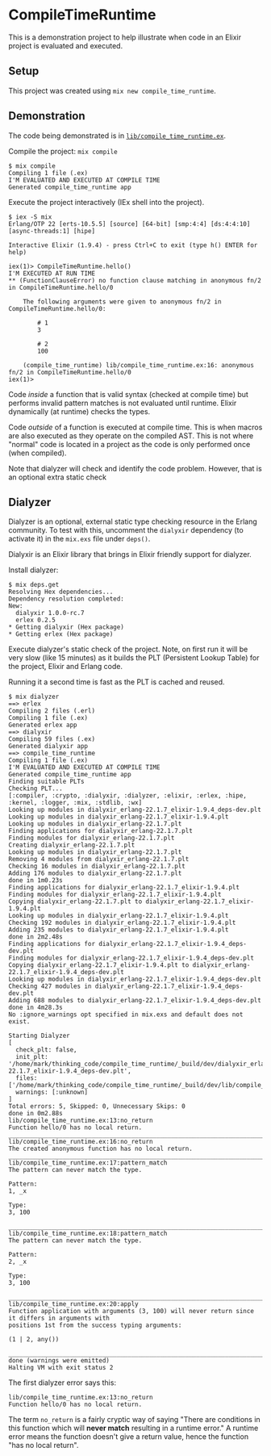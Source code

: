 # CompileTimeRuntime

This is a demonstration project to help illustrate when code in an Elixir
project is evaluated and executed.

## Setup

This project was created using `mix new compile_time_runtime`.

## Demonstration

The code being demonstrated is in [`lib/compile_time_runtime.ex`](./lib/compile_time_runtime.ex).

Compile the project: `mix compile`

```shell
$ mix compile
Compiling 1 file (.ex)
I'M EVALUATED AND EXECUTED AT COMPILE TIME
Generated compile_time_runtime app
```

Execute the project interactively (IEx shell into the project).

```shell
$ iex -S mix
Erlang/OTP 22 [erts-10.5.5] [source] [64-bit] [smp:4:4] [ds:4:4:10] [async-threads:1] [hipe]

Interactive Elixir (1.9.4) - press Ctrl+C to exit (type h() ENTER for help)
```

```iex
iex(1)> CompileTimeRuntime.hello()
I'M EXECUTED AT RUN TIME
** (FunctionClauseError) no function clause matching in anonymous fn/2 in CompileTimeRuntime.hello/0

    The following arguments were given to anonymous fn/2 in CompileTimeRuntime.hello/0:

        # 1
        3

        # 2
        100

    (compile_time_runtime) lib/compile_time_runtime.ex:16: anonymous fn/2 in CompileTimeRuntime.hello/0
iex(1)>
```

Code *inside* a function that is valid syntax (checked at compile time) but
performs invalid pattern matches is not evaluated until runtime. Elixir
dynamically (at runtime) checks the types.

Code *outside* of a function is executed at compile time. This is when macros
are also executed as they operate on the compiled AST. This is not where
"normal" code is located in a project as the code is only performed once (when
compiled).

Note that dialyzer will check and identify the code problem. However, that is an
optional extra static check

## Dialyzer

Dialyzer is an optional, external static type checking resource in the Erlang
community. To test with this, uncomment the `dialyxir` dependency (to activate
it) in the `mix.exs` file under `deps()`.

Dialyxir is an Elixir library that brings in Elixir friendly support for
dialyzer.

Install dialyzer:

```
$ mix deps.get
Resolving Hex dependencies...
Dependency resolution completed:
New:
  dialyxir 1.0.0-rc.7
  erlex 0.2.5
* Getting dialyxir (Hex package)
* Getting erlex (Hex package)
```

Execute dialyzer's static check of the project. Note, on first run it will be
very slow (like 15 minutes) as it builds the PLT (Persistent Lookup Table) for
the project, Elixir and Erlang code.

Running it a second time is fast as the PLT is cached and reused.

```
$ mix dialyzer
==> erlex
Compiling 2 files (.erl)
Compiling 1 file (.ex)
Generated erlex app
==> dialyxir
Compiling 59 files (.ex)
Generated dialyxir app
==> compile_time_runtime
Compiling 1 file (.ex)
I'M EVALUATED AND EXECUTED AT COMPILE TIME
Generated compile_time_runtime app
Finding suitable PLTs
Checking PLT...
[:compiler, :crypto, :dialyxir, :dialyzer, :elixir, :erlex, :hipe, :kernel, :logger, :mix, :stdlib, :wx]
Looking up modules in dialyxir_erlang-22.1.7_elixir-1.9.4_deps-dev.plt
Looking up modules in dialyxir_erlang-22.1.7_elixir-1.9.4.plt
Looking up modules in dialyxir_erlang-22.1.7.plt
Finding applications for dialyxir_erlang-22.1.7.plt
Finding modules for dialyxir_erlang-22.1.7.plt
Creating dialyxir_erlang-22.1.7.plt
Looking up modules in dialyxir_erlang-22.1.7.plt
Removing 4 modules from dialyxir_erlang-22.1.7.plt
Checking 16 modules in dialyxir_erlang-22.1.7.plt
Adding 176 modules to dialyxir_erlang-22.1.7.plt
done in 1m0.23s
Finding applications for dialyxir_erlang-22.1.7_elixir-1.9.4.plt
Finding modules for dialyxir_erlang-22.1.7_elixir-1.9.4.plt
Copying dialyxir_erlang-22.1.7.plt to dialyxir_erlang-22.1.7_elixir-1.9.4.plt
Looking up modules in dialyxir_erlang-22.1.7_elixir-1.9.4.plt
Checking 192 modules in dialyxir_erlang-22.1.7_elixir-1.9.4.plt
Adding 235 modules to dialyxir_erlang-22.1.7_elixir-1.9.4.plt
done in 2m2.48s
Finding applications for dialyxir_erlang-22.1.7_elixir-1.9.4_deps-dev.plt
Finding modules for dialyxir_erlang-22.1.7_elixir-1.9.4_deps-dev.plt
Copying dialyxir_erlang-22.1.7_elixir-1.9.4.plt to dialyxir_erlang-22.1.7_elixir-1.9.4_deps-dev.plt
Looking up modules in dialyxir_erlang-22.1.7_elixir-1.9.4_deps-dev.plt
Checking 427 modules in dialyxir_erlang-22.1.7_elixir-1.9.4_deps-dev.plt
Adding 688 modules to dialyxir_erlang-22.1.7_elixir-1.9.4_deps-dev.plt
done in 4m28.3s
No :ignore_warnings opt specified in mix.exs and default does not exist.

Starting Dialyzer
[
  check_plt: false,
  init_plt: '/home/mark/thinking_code/compile_time_runtime/_build/dev/dialyxir_erlang-22.1.7_elixir-1.9.4_deps-dev.plt',
  files: ['/home/mark/thinking_code/compile_time_runtime/_build/dev/lib/compile_time_runtime/ebin/Elixir.CompileTimeRuntime.beam'],
  warnings: [:unknown]
]
Total errors: 5, Skipped: 0, Unnecessary Skips: 0
done in 0m2.88s
lib/compile_time_runtime.ex:13:no_return
Function hello/0 has no local return.
________________________________________________________________________________
lib/compile_time_runtime.ex:16:no_return
The created anonymous function has no local return.
________________________________________________________________________________
lib/compile_time_runtime.ex:17:pattern_match
The pattern can never match the type.

Pattern:
1, _x

Type:
3, 100

________________________________________________________________________________
lib/compile_time_runtime.ex:18:pattern_match
The pattern can never match the type.

Pattern:
2, _x

Type:
3, 100

________________________________________________________________________________
lib/compile_time_runtime.ex:20:apply
Function application with arguments (3, 100) will never return since it differs in arguments with
positions 1st from the success typing arguments:

(1 | 2, any())

________________________________________________________________________________
done (warnings were emitted)
Halting VM with exit status 2
```

The first dialyzer error says this:

```
lib/compile_time_runtime.ex:13:no_return
Function hello/0 has no local return.
```

The term `no_return` is a fairly cryptic way of saying "There are conditions in
this function which will **never match** resulting in a runtime error." A
runtime error means the function doesn't give a return value, hence the function
"has no local return".
